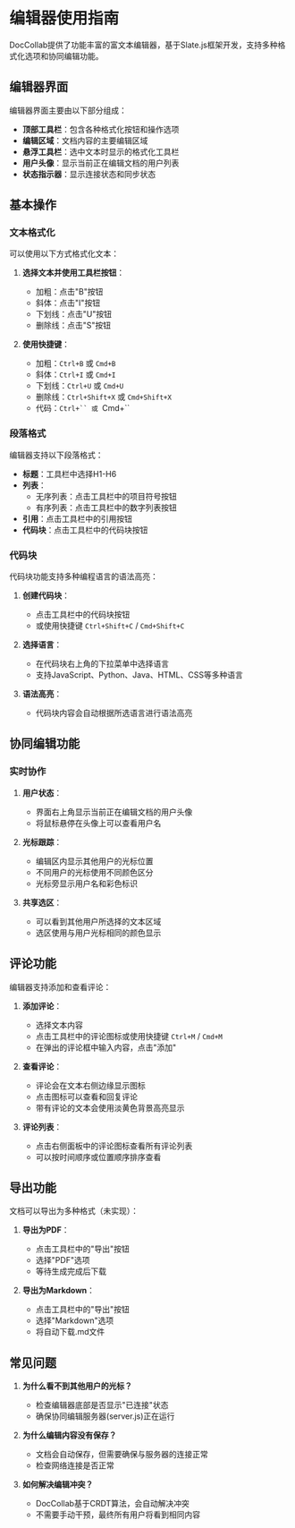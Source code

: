 # 编辑器使用指南

DocCollab提供了功能丰富的富文本编辑器，基于Slate.js框架开发，支持多种格式化选项和协同编辑功能。

## 编辑器界面

编辑器界面主要由以下部分组成：

- **顶部工具栏**：包含各种格式化按钮和操作选项
- **编辑区域**：文档内容的主要编辑区域
- **悬浮工具栏**：选中文本时显示的格式化工具栏
- **用户头像**：显示当前正在编辑文档的用户列表
- **状态指示器**：显示连接状态和同步状态


## 基本操作

### 文本格式化

可以使用以下方式格式化文本：

1. **选择文本并使用工具栏按钮**：
   - 加粗：点击"B"按钮
   - 斜体：点击"I"按钮
   - 下划线：点击"U"按钮
   - 删除线：点击"S"按钮

2. **使用快捷键**：
   - 加粗：`Ctrl+B` 或 `Cmd+B`
   - 斜体：`Ctrl+I` 或 `Cmd+I`
   - 下划线：`Ctrl+U` 或 `Cmd+U`
   - 删除线：`Ctrl+Shift+X` 或 `Cmd+Shift+X`
   - 代码：`Ctrl+`` 或 `Cmd+``

### 段落格式

编辑器支持以下段落格式：

- **标题**：工具栏中选择H1-H6
- **列表**：
  - 无序列表：点击工具栏中的项目符号按钮
  - 有序列表：点击工具栏中的数字列表按钮
- **引用**：点击工具栏中的引用按钮
- **代码块**：点击工具栏中的代码块按钮

### 代码块

代码块功能支持多种编程语言的语法高亮：

1. **创建代码块**：
   - 点击工具栏中的代码块按钮
   - 或使用快捷键 `Ctrl+Shift+C` / `Cmd+Shift+C`

2. **选择语言**：
   - 在代码块右上角的下拉菜单中选择语言
   - 支持JavaScript、Python、Java、HTML、CSS等多种语言

3. **语法高亮**：
   - 代码块内容会自动根据所选语言进行语法高亮

## 协同编辑功能

### 实时协作

1. **用户状态**：
   - 界面右上角显示当前正在编辑文档的用户头像
   - 将鼠标悬停在头像上可以查看用户名

2. **光标跟踪**：
   - 编辑区内显示其他用户的光标位置
   - 不同用户的光标使用不同颜色区分
   - 光标旁显示用户名和彩色标识

3. **共享选区**：
   - 可以看到其他用户所选择的文本区域
   - 选区使用与用户光标相同的颜色显示


## 评论功能

编辑器支持添加和查看评论：

1. **添加评论**：
   - 选择文本内容
   - 点击工具栏中的评论图标或使用快捷键 `Ctrl+M` / `Cmd+M`
   - 在弹出的评论框中输入内容，点击"添加"

2. **查看评论**：
   - 评论会在文本右侧边缘显示图标
   - 点击图标可以查看和回复评论
   - 带有评论的文本会使用淡黄色背景高亮显示

3. **评论列表**：
   - 点击右侧面板中的评论图标查看所有评论列表
   - 可以按时间顺序或位置顺序排序查看

## 导出功能

文档可以导出为多种格式（未实现）：

1. **导出为PDF**：
   - 点击工具栏中的"导出"按钮
   - 选择"PDF"选项
   - 等待生成完成后下载

2. **导出为Markdown**：
   - 点击工具栏中的"导出"按钮
   - 选择"Markdown"选项
   - 将自动下载.md文件

## 常见问题

1. **为什么看不到其他用户的光标？**
   - 检查编辑器底部是否显示"已连接"状态
   - 确保协同编辑服务器(server.js)正在运行

2. **为什么编辑内容没有保存？**
   - 文档会自动保存，但需要确保与服务器的连接正常
   - 检查网络连接是否正常

3. **如何解决编辑冲突？**
   - DocCollab基于CRDT算法，会自动解决冲突
   - 不需要手动干预，最终所有用户将看到相同内容 